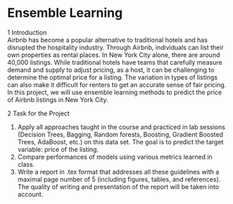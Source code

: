 # Ensemble Learning

1 Introduction \
Airbnb has become a popular alternative to traditional hotels and has disrupted the hospitality industry. Through Airbnb, individuals can list their own properties as rental places. In New York City alone, there are around 40,000 listings. While traditional hotels have teams that carefully measure demand and supply to adjust pricing, as a host, it can be challenging to determine the optimal price for a listing. The variation in types of listings can also make it difficult for renters to get an accurate sense of fair pricing. In this project, we will use ensemble learning methods to predict the price of Airbnb listings in New York City.


2 Task for the Project 
1. Apply all approaches taught in the course and practiced in lab sessions (Decision Trees, Bagging, Random forests, Boosting, Gradient Boosted Trees, AdaBoost, etc.) on this data set. The goal is to predict the target variable: price of the listing.
2. Compare performances of models using various metrics learned in class.
3. Write a report in .tex format that addresses all these guidelines with a maximal page number of 5 (including figures, tables, and references). The quality of writing and presentation of the report will be taken into account.
